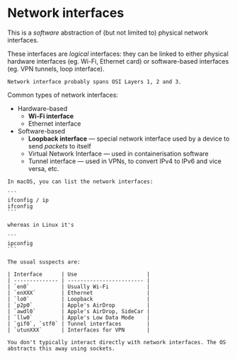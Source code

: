 # Network interfaces

This is a _software_ abstraction of (but not limited to) physical network interfaces.

These interfaces are _logical_ interfaces: they can be linked to either physical hardware interfaces (eg. Wi-Fi, Ethernet card) or software-based interfaces (eg. VPN tunnels, loop interface).

~~~admonish info title="OSI model"
Network interface probably spans OSI Layers 1, 2 and 3.
~~~

Common types of network interfaces:

- Hardware-based
  - **Wi-Fi interface**
  - Ethernet interface
- Software-based
  - **Loopback interface** — special network interface used by a device to send _packets_ to itself
  - Virtual Network Interface — used in containerisation software
  - Tunnel interface — used in VPNs, to convert IPv4 to IPv6 and vice versa, etc.

````admonish tip
In macOS, you can list the network interfaces:

```
ifconfig / ip
ifconfig
```

whereas in Linux it's

```
ipconfig
```

The usual suspects are:

| Interface      | Use                      |
| -------------- | ------------------------ |
| `en0`          | Usually Wi-Fi            |
| `enXXX`        | Ethernet                 |
| `lo0`          | Loopback                 |
| `p2p0`         | Apple's AirDrop          |
| `awdl0`        | Apple's AirDrop, SideCar |
| `llw0`         | Apple's Low Data Mode    |
| `gif0`, `stf0` | Tunnel interfaces        |
| `utunXXX`      | Interfaces for VPN       |

````

~~~admonish note
You don't typically interact directly with network interfaces. The OS abstracts this away using sockets.
~~~
